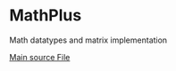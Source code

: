 # MathPlus
Math datatypes and matrix implementation

[Main source File](https://github.com/someknave/MathPlus/blob/master/src/commonMain/kotlin/MathPlus.kt)
